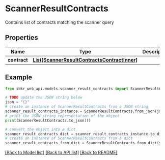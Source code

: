 # ScannerResultContracts

Contains list of contracts matching the scanner query

## Properties

Name | Type | Description | Notes
------------ | ------------- | ------------- | -------------
**contract** | [**List[ScannerResultContractsContractInner]**](ScannerResultContractsContractInner.md) |  | [optional] 

## Example

```python
from ibkr_web_api.models.scanner_result_contracts import ScannerResultContracts

# TODO update the JSON string below
json = "{}"
# create an instance of ScannerResultContracts from a JSON string
scanner_result_contracts_instance = ScannerResultContracts.from_json(json)
# print the JSON string representation of the object
print(ScannerResultContracts.to_json())

# convert the object into a dict
scanner_result_contracts_dict = scanner_result_contracts_instance.to_dict()
# create an instance of ScannerResultContracts from a dict
scanner_result_contracts_from_dict = ScannerResultContracts.from_dict(scanner_result_contracts_dict)
```
[[Back to Model list]](../README.md#documentation-for-models) [[Back to API list]](../README.md#documentation-for-api-endpoints) [[Back to README]](../README.md)


